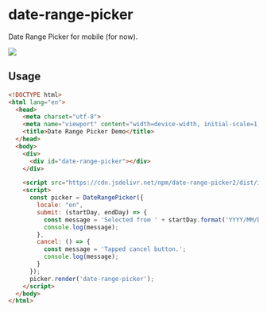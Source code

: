 # date-range-picker

Date Range Picker for mobile (for now).

![](https://user-images.githubusercontent.com/189824/48969784-e5e27280-f046-11e8-8c4a-d61dffc42bef.gif)


## Usage

```html
<!DOCTYPE html>
<html lang="en">
  <head>
    <meta charset="utf-8">
    <meta name="viewport" content="width=device-width, initial-scale=1, maximum-scale=1, user-scalable=0">
    <title>Date Range Picker Demo</title>
  </head>
  <body>
    <div>
      <div id="date-range-picker"></div>
    </div>

    <script src="https://cdn.jsdelivr.net/npm/date-range-picker2/dist/index.js"></script>
    <script>
      const picker = DateRangePicker({
        locale: "en",
        submit: (startDay, endDay) => {
          const message = 'Selected from ' + startDay.format('YYYY/MM/DD') + ' to ' + endDay.format('YYYY/MM/DD') + '.';
          console.log(message);
        },
        cancel: () => {
          const message = 'Tapped cancel button.';
          console.log(message);
        }
      });
      picker.render('date-range-picker');
    </script>
  </body>
</html>
```
